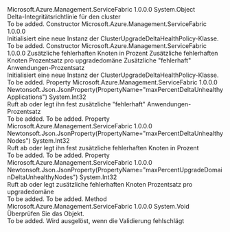 <Type Name="ClusterUpgradeDeltaHealthPolicy" FullName="Microsoft.Azure.Management.ServiceFabric.Models.ClusterUpgradeDeltaHealthPolicy">
  <TypeSignature Language="C#" Value="public class ClusterUpgradeDeltaHealthPolicy" />
  <TypeSignature Language="ILAsm" Value=".class public auto ansi beforefieldinit ClusterUpgradeDeltaHealthPolicy extends System.Object" />
  <TypeSignature Language="DocId" Value="T:Microsoft.Azure.Management.ServiceFabric.Models.ClusterUpgradeDeltaHealthPolicy" />
  <TypeSignature Language="VB.NET" Value="Public Class ClusterUpgradeDeltaHealthPolicy" />
  <TypeSignature Language="F#" Value="type ClusterUpgradeDeltaHealthPolicy = class" />
  <AssemblyInfo>
    <AssemblyName>Microsoft.Azure.Management.ServiceFabric</AssemblyName>
    <AssemblyVersion>1.0.0.0</AssemblyVersion>
  </AssemblyInfo>
  <Base>
    <BaseTypeName>System.Object</BaseTypeName>
  </Base>
  <Interfaces />
  <Docs>
    <summary>
            Delta-Integritätsrichtlinie für den cluster
            </summary>
    <remarks>To be added.</remarks>
  </Docs>
  <Members>
    <Member MemberName=".ctor">
      <MemberSignature Language="C#" Value="public ClusterUpgradeDeltaHealthPolicy ();" />
      <MemberSignature Language="ILAsm" Value=".method public hidebysig specialname rtspecialname instance void .ctor() cil managed" />
      <MemberSignature Language="DocId" Value="M:Microsoft.Azure.Management.ServiceFabric.Models.ClusterUpgradeDeltaHealthPolicy.#ctor" />
      <MemberSignature Language="VB.NET" Value="Public Sub New ()" />
      <MemberType>Constructor</MemberType>
      <AssemblyInfo>
        <AssemblyName>Microsoft.Azure.Management.ServiceFabric</AssemblyName>
        <AssemblyVersion>1.0.0.0</AssemblyVersion>
      </AssemblyInfo>
      <Parameters />
      <Docs>
        <summary>
            Initialisiert eine neue Instanz der ClusterUpgradeDeltaHealthPolicy-Klasse.
            </summary>
        <remarks>To be added.</remarks>
      </Docs>
    </Member>
    <Member MemberName=".ctor">
      <MemberSignature Language="C#" Value="public ClusterUpgradeDeltaHealthPolicy (int maxPercentDeltaUnhealthyNodes, int maxPercentUpgradeDomainDeltaUnhealthyNodes, int maxPercentDeltaUnhealthyApplications);" />
      <MemberSignature Language="ILAsm" Value=".method public hidebysig specialname rtspecialname instance void .ctor(int32 maxPercentDeltaUnhealthyNodes, int32 maxPercentUpgradeDomainDeltaUnhealthyNodes, int32 maxPercentDeltaUnhealthyApplications) cil managed" />
      <MemberSignature Language="DocId" Value="M:Microsoft.Azure.Management.ServiceFabric.Models.ClusterUpgradeDeltaHealthPolicy.#ctor(System.Int32,System.Int32,System.Int32)" />
      <MemberSignature Language="VB.NET" Value="Public Sub New (maxPercentDeltaUnhealthyNodes As Integer, maxPercentUpgradeDomainDeltaUnhealthyNodes As Integer, maxPercentDeltaUnhealthyApplications As Integer)" />
      <MemberSignature Language="F#" Value="new Microsoft.Azure.Management.ServiceFabric.Models.ClusterUpgradeDeltaHealthPolicy : int * int * int -&gt; Microsoft.Azure.Management.ServiceFabric.Models.ClusterUpgradeDeltaHealthPolicy" Usage="new Microsoft.Azure.Management.ServiceFabric.Models.ClusterUpgradeDeltaHealthPolicy (maxPercentDeltaUnhealthyNodes, maxPercentUpgradeDomainDeltaUnhealthyNodes, maxPercentDeltaUnhealthyApplications)" />
      <MemberType>Constructor</MemberType>
      <AssemblyInfo>
        <AssemblyName>Microsoft.Azure.Management.ServiceFabric</AssemblyName>
        <AssemblyVersion>1.0.0.0</AssemblyVersion>
      </AssemblyInfo>
      <Parameters>
        <Parameter Name="maxPercentDeltaUnhealthyNodes" Type="System.Int32" />
        <Parameter Name="maxPercentUpgradeDomainDeltaUnhealthyNodes" Type="System.Int32" />
        <Parameter Name="maxPercentDeltaUnhealthyApplications" Type="System.Int32" />
      </Parameters>
      <Docs>
        <param name="maxPercentDeltaUnhealthyNodes">Zusätzliche fehlerhaften Knoten in Prozent</param>
        <param name="maxPercentUpgradeDomainDeltaUnhealthyNodes">Zusätzliche fehlerhaften Knoten Prozentsatz pro upgradedomäne </param>
        <param name="maxPercentDeltaUnhealthyApplications">Zusätzliche "fehlerhaft" Anwendungen-Prozentsatz</param>
        <summary>
            Initialisiert eine neue Instanz der ClusterUpgradeDeltaHealthPolicy-Klasse.
            </summary>
        <remarks>To be added.</remarks>
      </Docs>
    </Member>
    <Member MemberName="MaxPercentDeltaUnhealthyApplications">
      <MemberSignature Language="C#" Value="public int MaxPercentDeltaUnhealthyApplications { get; set; }" />
      <MemberSignature Language="ILAsm" Value=".property instance int32 MaxPercentDeltaUnhealthyApplications" />
      <MemberSignature Language="DocId" Value="P:Microsoft.Azure.Management.ServiceFabric.Models.ClusterUpgradeDeltaHealthPolicy.MaxPercentDeltaUnhealthyApplications" />
      <MemberSignature Language="VB.NET" Value="Public Property MaxPercentDeltaUnhealthyApplications As Integer" />
      <MemberSignature Language="F#" Value="member this.MaxPercentDeltaUnhealthyApplications : int with get, set" Usage="Microsoft.Azure.Management.ServiceFabric.Models.ClusterUpgradeDeltaHealthPolicy.MaxPercentDeltaUnhealthyApplications" />
      <MemberType>Property</MemberType>
      <AssemblyInfo>
        <AssemblyName>Microsoft.Azure.Management.ServiceFabric</AssemblyName>
        <AssemblyVersion>1.0.0.0</AssemblyVersion>
      </AssemblyInfo>
      <Attributes>
        <Attribute>
          <AttributeName>Newtonsoft.Json.JsonProperty(PropertyName="maxPercentDeltaUnhealthyApplications")</AttributeName>
        </Attribute>
      </Attributes>
      <ReturnValue>
        <ReturnType>System.Int32</ReturnType>
      </ReturnValue>
      <Docs>
        <summary>
            Ruft ab oder legt ihn fest zusätzliche "fehlerhaft" Anwendungen-Prozentsatz
            </summary>
        <value>To be added.</value>
        <remarks>To be added.</remarks>
      </Docs>
    </Member>
    <Member MemberName="MaxPercentDeltaUnhealthyNodes">
      <MemberSignature Language="C#" Value="public int MaxPercentDeltaUnhealthyNodes { get; set; }" />
      <MemberSignature Language="ILAsm" Value=".property instance int32 MaxPercentDeltaUnhealthyNodes" />
      <MemberSignature Language="DocId" Value="P:Microsoft.Azure.Management.ServiceFabric.Models.ClusterUpgradeDeltaHealthPolicy.MaxPercentDeltaUnhealthyNodes" />
      <MemberSignature Language="VB.NET" Value="Public Property MaxPercentDeltaUnhealthyNodes As Integer" />
      <MemberSignature Language="F#" Value="member this.MaxPercentDeltaUnhealthyNodes : int with get, set" Usage="Microsoft.Azure.Management.ServiceFabric.Models.ClusterUpgradeDeltaHealthPolicy.MaxPercentDeltaUnhealthyNodes" />
      <MemberType>Property</MemberType>
      <AssemblyInfo>
        <AssemblyName>Microsoft.Azure.Management.ServiceFabric</AssemblyName>
        <AssemblyVersion>1.0.0.0</AssemblyVersion>
      </AssemblyInfo>
      <Attributes>
        <Attribute>
          <AttributeName>Newtonsoft.Json.JsonProperty(PropertyName="maxPercentDeltaUnhealthyNodes")</AttributeName>
        </Attribute>
      </Attributes>
      <ReturnValue>
        <ReturnType>System.Int32</ReturnType>
      </ReturnValue>
      <Docs>
        <summary>
            Ruft ab oder legt ihn fest zusätzliche fehlerhaften Knoten in Prozent
            </summary>
        <value>To be added.</value>
        <remarks>To be added.</remarks>
      </Docs>
    </Member>
    <Member MemberName="MaxPercentUpgradeDomainDeltaUnhealthyNodes">
      <MemberSignature Language="C#" Value="public int MaxPercentUpgradeDomainDeltaUnhealthyNodes { get; set; }" />
      <MemberSignature Language="ILAsm" Value=".property instance int32 MaxPercentUpgradeDomainDeltaUnhealthyNodes" />
      <MemberSignature Language="DocId" Value="P:Microsoft.Azure.Management.ServiceFabric.Models.ClusterUpgradeDeltaHealthPolicy.MaxPercentUpgradeDomainDeltaUnhealthyNodes" />
      <MemberSignature Language="VB.NET" Value="Public Property MaxPercentUpgradeDomainDeltaUnhealthyNodes As Integer" />
      <MemberSignature Language="F#" Value="member this.MaxPercentUpgradeDomainDeltaUnhealthyNodes : int with get, set" Usage="Microsoft.Azure.Management.ServiceFabric.Models.ClusterUpgradeDeltaHealthPolicy.MaxPercentUpgradeDomainDeltaUnhealthyNodes" />
      <MemberType>Property</MemberType>
      <AssemblyInfo>
        <AssemblyName>Microsoft.Azure.Management.ServiceFabric</AssemblyName>
        <AssemblyVersion>1.0.0.0</AssemblyVersion>
      </AssemblyInfo>
      <Attributes>
        <Attribute>
          <AttributeName>Newtonsoft.Json.JsonProperty(PropertyName="maxPercentUpgradeDomainDeltaUnhealthyNodes")</AttributeName>
        </Attribute>
      </Attributes>
      <ReturnValue>
        <ReturnType>System.Int32</ReturnType>
      </ReturnValue>
      <Docs>
        <summary>
            Ruft ab oder legt zusätzliche fehlerhaften Knoten Prozentsatz pro upgradedomäne
            </summary>
        <value>To be added.</value>
        <remarks>To be added.</remarks>
      </Docs>
    </Member>
    <Member MemberName="Validate">
      <MemberSignature Language="C#" Value="public virtual void Validate ();" />
      <MemberSignature Language="ILAsm" Value=".method public hidebysig newslot virtual instance void Validate() cil managed" />
      <MemberSignature Language="DocId" Value="M:Microsoft.Azure.Management.ServiceFabric.Models.ClusterUpgradeDeltaHealthPolicy.Validate" />
      <MemberSignature Language="VB.NET" Value="Public Overridable Sub Validate ()" />
      <MemberSignature Language="F#" Value="abstract member Validate : unit -&gt; unit&#xA;override this.Validate : unit -&gt; unit" Usage="clusterUpgradeDeltaHealthPolicy.Validate " />
      <MemberType>Method</MemberType>
      <AssemblyInfo>
        <AssemblyName>Microsoft.Azure.Management.ServiceFabric</AssemblyName>
        <AssemblyVersion>1.0.0.0</AssemblyVersion>
      </AssemblyInfo>
      <ReturnValue>
        <ReturnType>System.Void</ReturnType>
      </ReturnValue>
      <Parameters />
      <Docs>
        <summary>
            Überprüfen Sie das Objekt.
            </summary>
        <remarks>To be added.</remarks>
        <exception cref="T:Microsoft.Rest.ValidationException">
            Wird ausgelöst, wenn die Validierung fehlschlägt
            </exception>
      </Docs>
    </Member>
  </Members>
</Type>